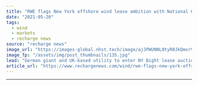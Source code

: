 ```yaml
---
title: "RWE flags New York offshore wind lease ambition with National Grid link-up"
date: "2021-05-20"
tags: 
  - wind
  - markets
  - recharge news
source: "recharge news"
image_url: "https://images-global.nhst.tech/image/ajJPWUNNL0tyR0JkQmxrVW8zSlJxbGM4NzhraU00TDIxc3hwQ0dmOGdyRT0=/nhst/binary/c617c2f43f958c2e46272e264a2f5274"
image_fp: "/assets/img/post_thumbnails/135.jpg"
lead: "German giant and UK-based utility to enter NY Bight lease auction in first move of alliance for US northeast projects"
article_url: "https://www.rechargenews.com/wind/rwe-flags-new-york-offshore-wind-lease-ambition-with-national-grid-link-up/2-1-1013156"
---
```


---
